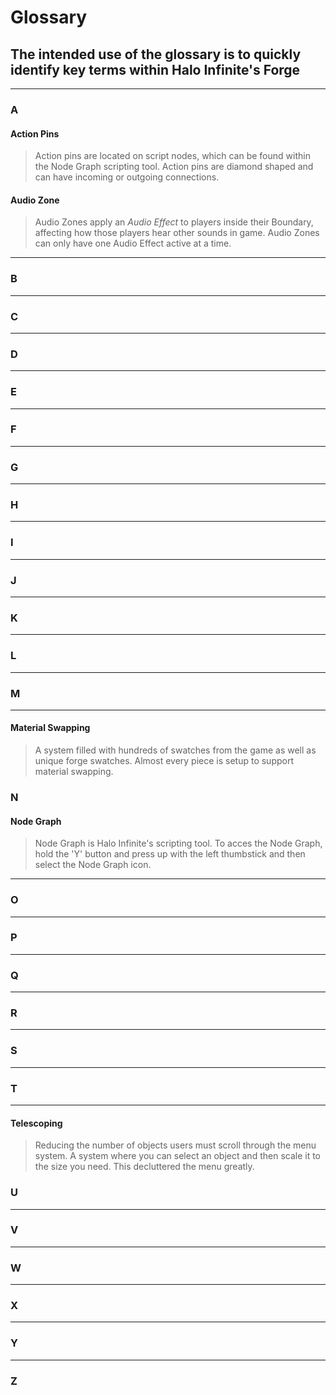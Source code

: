 # Glossary

## The intended use of the glossary is to quickly identify key terms within Halo Infinite's Forge

---

### A

#### Action Pins

> Action pins are located on script nodes, which can be found within the Node Graph scripting tool. Action pins are diamond shaped and can have incoming or outgoing connections.

#### Audio Zone

> Audio Zones apply an _Audio Effect_ to players inside their Boundary, affecting how those players hear other sounds in game. Audio Zones can only have one Audio Effect active at a time.

---

### B

---

### C

---

### D

---

### E

---

### F

---

### G

---

### H

---

### I

---

### J

---

### K

---

### L

---

### M

---

#### Material Swapping

> A system filled with hundreds of swatches from the game as well as unique forge swatches. Almost every piece is setup to support material swapping.

### N

#### Node Graph

> Node Graph is Halo Infinite's scripting tool. To acces the Node Graph, hold the 'Y' button and press up with the left thumbstick and then select the Node Graph icon.

---

### O

---

### P

---

### Q

---

### R

---

### S

---

### T

---

#### Telescoping

> Reducing the number of objects users must scroll through the menu system. A system where you can select an object and then scale it to the size you need. This decluttered the menu greatly.

### U

---

### V

---

### W

---

### X

---

### Y

---

### Z
